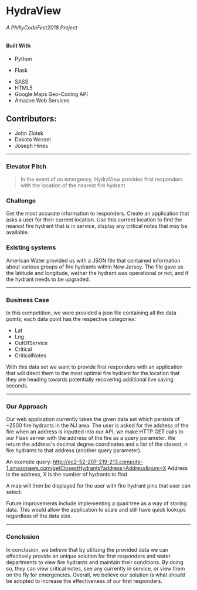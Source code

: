 # **HydraView**

######  A PhillyCodeFest2018 Project

####  Built With
* Python  
- Flask
* SASS
* HTML5
* Google Maps Geo-Coding API
* Amazon Web Services


## Contributors:
* John Zlotek
* Dakota Wessel
* Joseph Hines

***

### Elevator Pitch
> In the event of an emergency, HydraView provides first responders with the location of the nearest fire hydrant.

### Challenge

Get the most accurate information to responders. Create an application that asks a user for their current location. Use this current location to find the nearest fire hydrant that is in service, display any critical notes that may be available.

### Existing systems

American Water provided us with a JSON file that contained information about various groups of fire hydrants within New Jersey. The file gave us the latitude and longitude, wether the hydrant was operational or not, and if the hydrant needs to be upgraded.  

***

### Business Case

In this competition, we were provided a json file containing all the data points; each data point has the respective categories:

* Lat
* Lng
* OutOfService
* Critical
* CriticalNotes

With this data set we want to provide first responders with an application that will direct them to the most optimal fire hydrant for the location that they are heading towards potentially recovering additional live saving seconds.

***

### Our Approach

Our web application currently takes the given data set which persists of ~2500 fire hydrants in the NJ area. The user is asked for the address of the fire when an address is inputted into our API, we make HTTP GET calls to our Flask server with the address of the fire as a query parameter. We return the address's decimal degree coordinates and a list of the closest, n fire hydrants to that address (another query parameter).

An example query:
http://ec2-52-207-219-213.compute-1.amazonaws.com/getClosestHydrants?address=Address&num=X
Address is the address, X is the number of hydrants to find

A map will then be displayed for the user with fire hydrant pins that user can select.

Future improvements include implementing a quad tree as a way of storing data. This would allow the application to scale and still have quick lookups regardless of the data size.

***

### Conclusion

In conclusion, we believe that by utilizing the provided data we can effectively provide an unique solution for first responders and water departments to view fire hydrants and maintain their conditions. By doing so, they can view critical notes, see any currently in service, or view them on the fly for emergencies. Overall, we believe our solution is what should be adopted to increase the effectiveness of our first responders.
